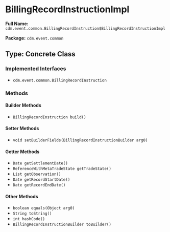 # BillingRecordInstructionImpl

**Full Name:** `cdm.event.common.BillingRecordInstruction$BillingRecordInstructionImpl`

**Package:** `cdm.event.common`

## Type: Concrete Class

### Implemented Interfaces

- `cdm.event.common.BillingRecordInstruction`

### Methods

#### Builder Methods

- `BillingRecordInstruction build()`

#### Setter Methods

- `void setBuilderFields(BillingRecordInstructionBuilder arg0)`

#### Getter Methods

- `Date getSettlementDate()`
- `ReferenceWithMetaTradeState getTradeState()`
- `List getObservation()`
- `Date getRecordStartDate()`
- `Date getRecordEndDate()`

#### Other Methods

- `boolean equals(Object arg0)`
- `String toString()`
- `int hashCode()`
- `BillingRecordInstructionBuilder toBuilder()`

